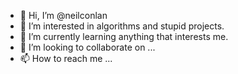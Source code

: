 - 👋 Hi, I’m @neilconlan
- 👀 I’m interested in algorithms and stupid projects.
- 🌱 I’m currently learning anything that interests me.
- 💞️ I’m looking to collaborate on ...
- 📫 How to reach me ...

<!---
neilconlan/neilconlan is a ✨ special ✨ repository because its `README.md` (this file) appears on your GitHub profile.
You can click the Preview link to take a look at your changes.
--->
